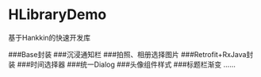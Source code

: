 # HLibraryDemo
基于Hankkin的快速开发库

###Base封装
###沉浸通知栏
###拍照、相册选择图片
###Retrofit+RxJava封装
###时间选择器
###统一Dialog
###头像组件样式
###标题栏渐变
…… 
